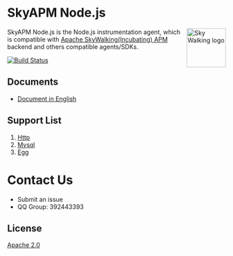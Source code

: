 # SkyAPM Node.js

<img src="https://skyapmtest.github.io/page-resources/SkyAPM/skyapm.png" alt="Sky Walking logo" height="90px" align="right" />

SkyAPM Node.js is the Node.js instrumentation agent, which is compatible with [Apache SkyWalking(Incubating) APM](https://github.com/apache/incubator-skywalking) backend and others compatible agents/SDKs.

[![Build Status](https://travis-ci.org/OpenSkywalking/skywalking-nodejs.svg?branch=master)](https://travis-ci.org/SkyAPM/SkyAPM-nodejs)

## Documents
* [Document in English](docs/README.md)

## Support List
1. [Http](https://nodejs.org/api/http.html)
2. [Mysql](https://github.com/mysqljs/mysql)
3. [Egg](https://github.com/eggjs/egg)


# Contact Us
* Submit an issue
* QQ Group: 392443393

## License
[Apache 2.0](LICENSE.md)
